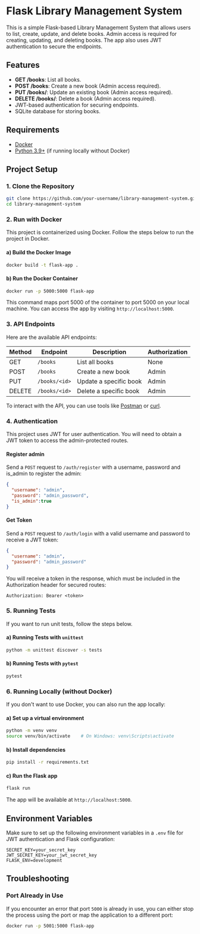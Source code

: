 
# Flask Library Management System

This is a simple Flask-based Library Management System that allows users to list, create, update, and delete books. Admin access is required for creating, updating, and deleting books. The app also uses JWT authentication to secure the endpoints.

## Features

- **GET /books**: List all books.
- **POST /books**: Create a new book (Admin access required).
- **PUT /books/<id>**: Update an existing book (Admin access required).
- **DELETE /books/<id>**: Delete a book (Admin access required).
- JWT-based authentication for securing endpoints.
- SQLite database for storing books.

## Requirements

- [Docker](https://www.docker.com/)
- [Python 3.9+](https://www.python.org/downloads/) (if running locally without Docker)

## Project Setup

### 1. Clone the Repository

```bash
git clone https://github.com/your-username/library-management-system.git
cd library-management-system
```

### 2. Run with Docker

This project is containerized using Docker. Follow the steps below to run the project in Docker.

#### a) Build the Docker Image

```bash
docker build -t flask-app .
```

#### b) Run the Docker Container

```bash
docker run -p 5000:5000 flask-app
```

This command maps port 5000 of the container to port 5000 on your local machine. You can access the app by visiting `http://localhost:5000`.

### 3. API Endpoints

Here are the available API endpoints:

| Method | Endpoint          | Description                        | Authorization |
|--------|-------------------|------------------------------------ |---------------|
| GET    | `/books`           | List all books                     | None          |
| POST   | `/books`           | Create a new book                  | Admin         |
| PUT    | `/books/<id>`      | Update a specific book             | Admin         |
| DELETE | `/books/<id>`      | Delete a specific book             | Admin         |

To interact with the API, you can use tools like [Postman](https://www.postman.com/) or [curl](https://curl.se/).

### 4. Authentication

This project uses JWT for user authentication. You will need to obtain a JWT token to access the admin-protected routes.

#### Register admin
Send a `POST` request to `/auth/register` with a username, password and is_admin to register the admin:
```json
{
  "username": "admin",
  "password": "admin_password",
  "is_admin":true
}
```

#### Get Token
Send a `POST` request to `/auth/login` with a valid username and password to receive a JWT token:
```json
{
  "username": "admin",
  "password": "admin_password"
}
```

You will receive a token in the response, which must be included in the Authorization header for secured routes:
```
Authorization: Bearer <token>
```

### 5. Running Tests

If you want to run unit tests, follow the steps below.

#### a) Running Tests with `unittest`

```bash
python -m unittest discover -s tests
```

#### b) Running Tests with `pytest`

```bash
pytest
```

### 6. Running Locally (without Docker)

If you don't want to use Docker, you can also run the app locally:

#### a) Set up a virtual environment

```bash
python -m venv venv
source venv/bin/activate    # On Windows: venv\Scripts\activate
```

#### b) Install dependencies

```bash
pip install -r requirements.txt
```

#### c) Run the Flask app

```bash
flask run
```

The app will be available at `http://localhost:5000`.

## Environment Variables

Make sure to set up the following environment variables in a `.env` file for JWT authentication and Flask configuration:

```env
SECRET_KEY=your_secret_key
JWT_SECRET_KEY=your_jwt_secret_key
FLASK_ENV=development
```

## Troubleshooting

### Port Already in Use

If you encounter an error that port `5000` is already in use, you can either stop the process using the port or map the application to a different port:
```bash
docker run -p 5001:5000 flask-app
```

